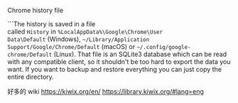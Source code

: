 Chrome history file

```The history is saved in a file called `History` in `%LocalAppData%\Google\Chrome\User Data\Default` (Windows), `~/Library/Application Support/Google/Chrome/Default` (macOS) or `~/.config/google-chrome/Default` (Linux). That file is an SQLite3 database which can be read with any compatible client, so it shouldn't be too hard to export the data you want. If you want to backup and restore everything you can just copy the entire directory.

好多的 wiki
https://kiwix.org/en/
https://library.kiwix.org/#lang=eng

